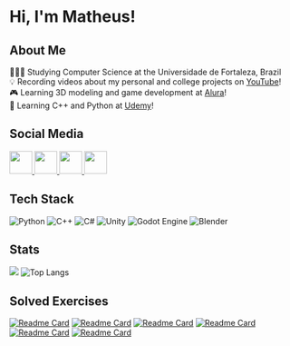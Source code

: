 # Hi, I'm Matheus!

## About Me

👩🏻‍🎓 Studying Computer Science at the Universidade de Fortaleza, Brazil <br/>
💡 Recording videos about my personal and college projects on [YouTube](https://www.youtube.com/@matheusnajal)! <br/>
🎮 Learning 3D modeling and game development at [Alura](https://www.alura.com.br/)!<br/>
💭 Learning C++ and Python at [Udemy](https://www.udemy.com/)!

## Social Media

<a href="https://www.linkedin.com/in/matheus-najal-cruz-ba20b3296/">
  <img src="https://img.shields.io/badge/linkedin-%230077B5.svg?style=for-the-badge&logo=linkedin&logoColor=white" style="height: 40px;"/>
</a>
<a href="https://www.youtube.com/@matheusnajal">
  <img src="https://img.shields.io/badge/YouTube-%23FF0000.svg?style=for-the-badge&logo=YouTube&logoColor=white" style="height: 40px;"/>
</a>
<a href="https://www.instagram.com/matheusnajal/">
  <img src="https://img.shields.io/badge/Instagram-%23E4405F.svg?style=for-the-badge&logo=Instagram&logoColor=white" style="height: 40px;"/>
</a>
<a href="https://x.com/matheusnajal">
  <img src="https://img.shields.io/badge/X-%23000000.svg?style=for-the-badge&logo=X&logoColor=white" style="height: 40px;"/>
</a>

## Tech Stack

![Python](https://img.shields.io/badge/python-3670A0?style=for-the-badge&logo=python&logoColor=ffdd54) ![C++](https://img.shields.io/badge/C%2B%2B-00599C?style=for-the-badge&logo=c%2B%2B&logoColor=white) ![C#](https://img.shields.io/badge/c%23-%23239120.svg?style=for-the-badge&logo=csharp&logoColor=white) ![Unity](https://img.shields.io/badge/unity-%23000000.svg?style=for-the-badge&logo=unity&logoColor=white) ![Godot Engine](https://img.shields.io/badge/GODOT-%23FFFFFF.svg?style=for-the-badge&logo=godot-engine) ![Blender](https://img.shields.io/badge/blender-%23F5792A.svg?style=for-the-badge&logo=blender&logoColor=white)

## Stats

![](https://github-readme-stats.vercel.app/api?username=matheusnajal&show_icons=true&theme=algolia&line_height=20) ![Top Langs](https://github-readme-stats.vercel.app/api/top-langs/?username=matheusnajal&layout=compact&theme=algolia)

## Solved Exercises

[![Readme Card](https://github-readme-stats.vercel.app/api/pin/?username=matheusnajal&repo=Beecrowd&theme=algolia&cache_bust=true)](https://github.com/matheusnajal/Beecrowd) [![Readme Card](https://github-readme-stats.vercel.app/api/pin/?username=matheusnajal&repo=LeetCode&theme=algolia&cache_bust=true)](https://github.com/matheusnajal/LeetCode) [![Readme Card](https://github-readme-stats.vercel.app/api/pin/?username=matheusnajal&repo=Depths-of-the-Mind&theme=algolia&cache_bust=true)](https://github.com/matheusnajal/Depths-of-the-Mind) [![Readme Card](https://github-readme-stats.vercel.app/api/pin/?username=matheusnajal&repo=100-Days-Of-Code&theme=algolia&cache_bust=true)](https://github.com/matheusnajal/100-Days-Of-Code)[![Readme Card](https://github-readme-stats.vercel.app/api/pin/?username=matheusnajal&repo=CPlusPlus-Training&theme=algolia&cache_bust=true)](https://github.com/matheusnajal/CPlusPlus-Training) [![Readme Card](https://github-readme-stats.vercel.app/api/pin/?username=matheusnajal&repo=Blender-Training&theme=algolia&cache_bust=true)](https://github.com/matheusnajal/Blender-Training)
